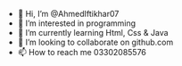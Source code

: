 - 👋 Hi, I’m @AhmedIftikhar07
- 👀 I’m interested in programming
- 🌱 I’m currently learning Html, Css & Java
- 💞️ I’m looking to collaborate on github.com
- 📫 How to reach me 03302085576

<!---
AhmedIftikhar07/AhmedIftikhar07 is a ✨ special ✨ repository because its `README.md` (this file) appears on your GitHub profile.
You can click the Preview link to take a look at your changes.
--->
